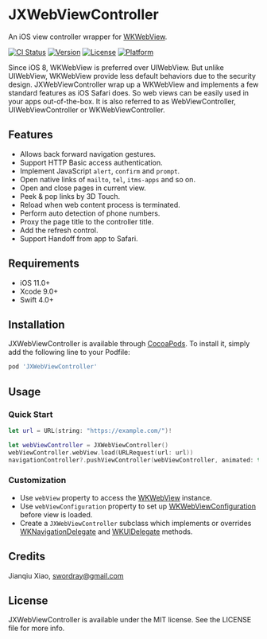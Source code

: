 # JXWebViewController

An iOS view controller wrapper for [WKWebView](https://developer.apple.com/documentation/webkit/wkwebview).

[![CI Status](http://img.shields.io/travis/swordray/JXWebViewController.svg?style=flat)](https://travis-ci.org/swordray/JXWebViewController)
[![Version](https://img.shields.io/cocoapods/v/JXWebViewController.svg?style=flat)](http://cocoapods.org/pods/JXWebViewController)
[![License](https://img.shields.io/cocoapods/l/JXWebViewController.svg?style=flat)](http://cocoapods.org/pods/JXWebViewController)
[![Platform](https://img.shields.io/cocoapods/p/JXWebViewController.svg?style=flat)](http://cocoapods.org/pods/JXWebViewController)

Since iOS 8, WKWebView is preferred over UIWebView. But unlike UIWebView, WKWebView provide less default behaviors due to the security design. JXWebViewController wrap up a WKWebView and implements a few standard features as iOS Safari does. So web views can be easily used in your apps out-of-the-box. It is also referred to as WebViewController, UIWebViewController or WKWebViewController.

## Features

* Allows back forward navigation gestures.
* Support HTTP Basic access authentication.
* Implement JavaScript `alert`, `confirm` and `prompt`.
* Open native links of `mailto`, `tel`, `itms-apps` and so on.
* Open and close pages in current view.
* Peek & pop links by 3D Touch.
* Reload when web content process is terminated.
* Perform auto detection of phone numbers.
* Proxy the page title to the controller title.
* Add the refresh control.
* Support Handoff from app to Safari.

## Requirements

* iOS 11.0+
* Xcode 9.0+
* Swift 4.0+

## Installation

JXWebViewController is available through [CocoaPods](http://cocoapods.org). To install
it, simply add the following line to your Podfile:

```ruby
pod 'JXWebViewController'
```

## Usage

### Quick Start

```swift
let url = URL(string: "https://example.com/")!

let webViewController = JXWebViewController()
webViewController.webView.load(URLRequest(url: url))
navigationController?.pushViewController(webViewController, animated: true)
```

### Customization

* Use `webView` property to access the [WKWebView](https://developer.apple.com/documentation/webkit/wkwebview) instance.
* Use `webViewConfiguration` property to set up [WKWebViewConfiguration](https://developer.apple.com/documentation/webkit/wkwebviewconfiguration) before view is loaded.
* Create a `JXWebViewController` subclass which implements or overrides [WKNavigationDelegate](https://developer.apple.com/documentation/webkit/wknavigationdelegate) and [WKUIDelegate](https://developer.apple.com/documentation/webkit/wkuidelegate) methods.

## Credits

Jianqiu Xiao, swordray@gmail.com

## License

JXWebViewController is available under the MIT license. See the LICENSE file for more info.
